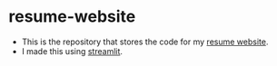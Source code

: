 # resume-website

- This is the repository that stores the code for my [resume website](https://arjuniyer01-resume-website-app-j5p1zz.streamlitapp.com/).
- I made this using [streamlit](https://streamlit.io/).